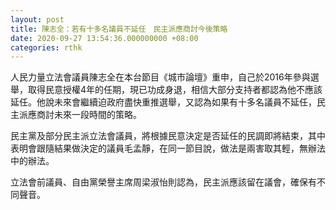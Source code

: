 ```yaml
---
layout: post
title: 陳志全：若有十多名議員不延任　民主派應商討今後策略
date: 2020-09-27 13:54:36.000000000 +08:00
categories: rthk
---
```


人民力量立法會議員陳志全在本台節目《城巿論壇》重申，自己於2016年參與選舉，取得民意授權4年的任期，現已功成身退，相信大部分支持者都認為他不應該延任。他說未來會繼續迫政府盡快重推選舉，又認為如果有十多名議員不延任，民主派應商討未來一段時間的策略。

民主黨及部分民主派立法會議員，將根據民意決定是否延任的民調即將結束，其中表明會跟隨結果做決定的議員毛孟靜，在同一節目說，做法是兩害取其輕，無辦法中的辦法。

立法會前議員、自由黨榮譽主席周梁淑怡則認為，民主派應該留在議會，確保有不同聲音。
